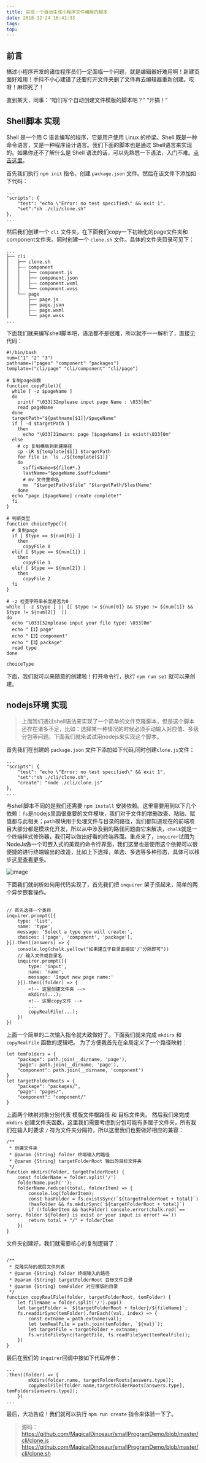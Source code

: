 ```yaml
---
title: 实现一个自动生成小程序文件模版的脚本
date: 2018-12-24 16:41:33
tags:
top:
---
```

## 前言
搞过小程序开发的诸位程序员们一定面临一个问题，就是编辑器好难用啊！新建页面好难用！手抖不小心建错了还要打开文件夹删了文件再去编辑器重新创建。哎呀！麻烦死了！

直到某天，同事：“咱们写个自动创建文件模版的脚本吧？”  “开搞！”

## Shell脚本 实现
Shell 是一个用 C 语言编写的程序，它是用户使用 Linux 的桥梁。Shell 既是一种命令语言，又是一种程序设计语言。我们下面的脚本也是通过 Shell语言来实现的。如果你还不了解什么是 Shell 语法的话，可以先熟悉一下语法，入门不难。[点击这里](http://www.runoob.com/linux/linux-shell.html)。

首先我们执行 `npm init` 指令，创建 `package.json` 文件。然后在该文件下添加如下代码：
```
...
"scripts": {
    "test": "echo \"Error: no test specified\" && exit 1",
    "set":"sh ./cli/clone.sh"
},
...
```

然后我们创建一个 `cli` 文件夹，在下面我们copy一下初始化的page文件夹和component文件夹。同时创建一个 `clone.sh` 文件。具体的文件夹目录可见下：
```
...
├── cli
│   ├── clone.sh
│   ├── component
│   │   ├── component.js
│   │   ├── component.json
│   │   ├── component.wxml
│   │   └── component.wxss
│   └── page
│       ├── page.js
│       ├── page.json
│       ├── page.wxml
│       └── page.wxss
...
```

下面我们就来编写shell脚本吧，语法都不是很难，所以就不一一解析了，直接见代码：
```
#!/bin/bash
num=("1" "2" "3")
pathname=("pages" "component" "packages")
template=("cli/page" "cli/component" "cli/page")

# 复制page函数
function copyFile(){
  while [ -z $pageName ]
  do 
    printf "\033[32mplease input page Name : \033[0m"
    read pageName
  done
  targetPath="${pathname[$1]}/$pageName"
  if [ -d $targetPath ]
    then
      echo "\033[31mwarn: page [$pageName] is exist!\033[0m"
  else
    # cp 复制模版到新建路径
    cp -iR ${template[$1]} $targetPath 
    for file in `ls ./${template[$1]}`
    do
      suffixName=${file#*.}
      lastName="$pageName.$suffixName"
      # mv 文件重命名
      mv  "$targetPath/$file" "$targetPath/$lastName"
    done 
  echo "page [$pageName] create complete!"
  fi
}

# 判断类型
function choiceType(){
  # 复制page
  if [ $type == ${num[0]} ]
    then 
      copyFile 0
  elif [ $type == ${num[1]} ]
    then
      copyFile 1
  elif [ $type == ${num[2]} ]
    then
      copyFile 2
  fi
}

# -z 检查字符串长度是否为0
while [ -z $type ] || [[ $type != ${num[0]} && $type != ${num[1]} && $type != ${num[2]}  ]]
do
  echo "\033[32mplease input your file type: \033[0m"
  echo "【1】page"
  echo "【2】compoment"
  echo "【3】package"
  read type
done

choiceType
```

下面，我们就可以来随意的创建啦！打开命令行，执行 `npm run set` 就可以来创建。


## nodejs环境 实现
>上面我们通过shell语法来实现了一个简单的文件克隆脚本，但是这个脚本还存在诸多不足，比如：选择某一种情况的时候必须手动输入对应值、多级分包等问题。下面我们就来试试用nodejs来实现这个脚本。

首先我们在创建的 `package.json` 文件下添加如下代码,同时创建`clone.js`文件：
```
...
"scripts": {
    "test": "echo \"Error: no test specified\" && exit 1",
    "set":"sh ./cli/clone.sh",
    "create": "node ./cli/clone.js"
},
...
```

与shell脚本不同的是我们还需要 `npm install` 安装依赖。这里需要用到以下几个依赖：`fs`是nodejs里面很重要的文件模块，我们对于文件的增删改查、粘贴、赋值都与此相关；`path`模块用于处理文件与目录的路径，我们都知道现在的前端项目大部分都是模块化开发，所以从中涉及到的路径问题由它来解决，`chalk`就是一个终端样式修饰器，我们可以做出好看的终端界面。重点来了，`inquirer`试图为NodeJs做一个可嵌入式的美观的命令行界面，我们这里也是使用这个依赖可以很便捷的进行终端输出的改造，比如上下选择，单选、多选等多种形态，具体可以移步[这里查看更多](https://www.npmjs.com/package/inquirer)。

![image](http://wx2.sinaimg.cn/mw690/a73bc6a1ly1fyzfn6lq00j20ho04ugnk.jpg)

下面我们就剖析如何用代码实现了，首先我们把 `inquirer` 架子搭起来，简单的两个异步嵌套操作。
```

// 首先选择一个类目
inquirer.prompt([{
    type: 'list',
    name: 'type',
    message: 'Select a type you will create:',
    choices: ['page', 'component', 'package'],
}]).then((answers) => {
    console.log(chalk.yellow("如果建立子目录直接加'/'分隔即可"))
    // 输入文件或目录名
    inquirer.prompt([{
        type: 'input',
        name: 'name',
        message: 'Input new page name:'
    }]).then((folder) => {
        <!-- 这里创建文件夹 -->
        mkdirs(...);
        <!-- 这里copy文件 -->
        ...
        copyRealFile(...);
    })
})

```

上面一个简单的二次输入指令就大致做好了。下面我们就来完成 `mkdirs` 和 `copyRealFile` 函数的逻辑吧。
为了方便我首先在全局定义了一个路径映射：
```
let temFolders = {
    "package": path.join(__dirname, 'page'),
    "page": path.join(__dirname, 'page'),
    "component": path.join(__dirname, 'component')
}
let targetFolderRoots = {
    "package": "packages/",
    "page": "pages/",
    "component": "component/"
}
```

上面两个映射对象分别代表 模版文件根路径 和 目标文件夹。
然后我们来完成 `mkdirs` 创建文件夹函数，这里我们需要考虑到分包可能有多层子文件夹，所有我们在输入时要求 `/` 符为文件夹分隔符，所以这里我们也要做好相应的兼容：
```
/**
 * 创建文件夹
 * @param {String} folder 终端输入的路径
 * @param {String} targetFolderRoot 输出的目标文件夹
 */
function mkdirs(folder, targetFolderRoot) {
    const folderName = folder.split('/')
    folderName.push('');
    folderName.reduce((total, folderItem) => {
        console.log(folderItem);
        const hasFolder = fs.existsSync(`${targetFolderRoot + total}`)
        !hasFolder && fs.mkdirSync(`${targetFolderRoot + total}`)
        if (!folderItem && hasFolder) console.error(chalk.red(`== sorry, folder ${folder} is exist or your input is error! ==`))
        return total + "/" + folderItem
    })
}

```

文件夹创建好，我们就需要核心的复制逻辑了：

```

/**
 * 克隆实际的底层文件列表
 * @param {String} folder 终端输入的路径
 * @param {String} targetFolderRoot 目标文件目录
 * @param {String} temFolder 对应模版的目录
 */
function copyRealFile(folder, targetFolderRoot, temFolder) {
    let fileName = folder.split('/').pop()
    let targetFolder = `${targetFolderRoot + folder}/${fileName}`;
    fs.readdirSync(temFolder).forEach((val, index) => {
        const extname = path.extname(val);
        let temRealFile = path.join(temFolder, `${val}`);
        let targetFile = targetFolder + extname;
        fs.writeFileSync(targetFile, fs.readFileSync(temRealFile));
    })
}

```

最后在我们的 `inquirer`回调中按如下代码传参：
```
...
.then((folder) => {
        mkdirs(folder.name, targetFolderRoots[answers.type]);
        copyRealFile(folder.name,targetFolderRoots[answers.type], temFolders[answers.type]);
    })
...
```
最后，大功告成！我们就可以执行 `npm run create` 指令来体验一下了。
>源码：
https://github.com/MagicalDinosaur/smallProgramDemo/blob/master/cli/clone.js
https://github.com/MagicalDinosaur/smallProgramDemo/blob/master/cli/clone.sh



